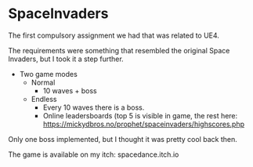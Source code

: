 # SpaceInvaders

The first compulsory assignment we had that was related to UE4. 

The requirements were something that resembled the original Space Invaders, but I took it a step further.

- Two game modes
  - Normal
    - 10 waves + boss
  - Endless
    - Every 10 waves there is a boss.
    - Online leadersboards (top 5 is visible in game, the rest here: https://mickydbros.no/prophet/spaceinvaders/highscores.php

Only one boss implemented, but I thought it was pretty cool back then.

The game is available on my itch:
spacedance.itch.io
